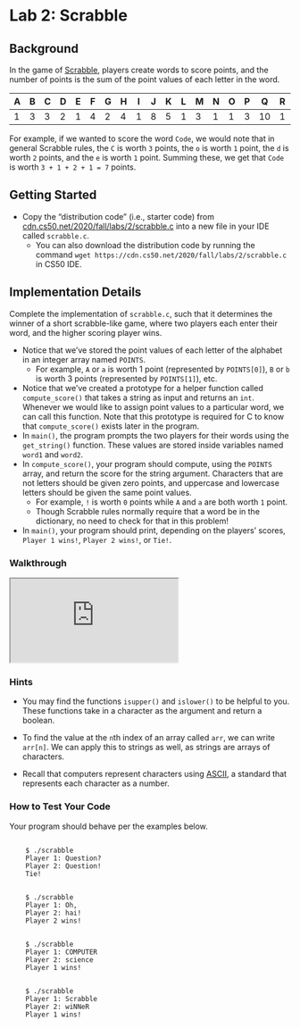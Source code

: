 # Lab 2: Scrabble

## Background

In the game of [Scrabble](https://scrabble.hasbro.com/en-us/rules), players create words to score points, and the number of points is the sum of the point values of each letter in the word.

| A   | B   | C   | D   | E   | F   | G   | H   | I   | J   | K   | L   | M   | N   | O   | P   | Q   | R   | S   | T   | U   | V   | W   | X   | Y   | Z   |
|-----|-----|-----|-----|-----|-----|-----|-----|-----|-----|-----|-----|-----|-----|-----|-----|-----|-----|-----|-----|-----|-----|-----|-----|-----|-----|
| 1   | 3   | 3   | 2   | 1   | 4   | 2   | 4   | 1   | 8   | 5   | 1   | 3   | 1   | 1   | 3   | 10  | 1   | 1   | 1   | 1   | 4   | 4   | 8   | 4   | 10  |

For example, if we wanted to score the word `Code`, we would note that in general Scrabble rules, the `C` is worth `3` points, the `o` is worth `1` point, the `d` is worth `2` points, and the `e` is worth `1` point. Summing these, we get that `Code` is worth `3 + 1 + 2 + 1 = 7` points.

## Getting Started

*   Copy the “distribution code” (i.e., starter code) from [cdn.cs50.net/2020/fall/labs/2/scrabble.c](https://cdn.cs50.net/2020/fall/labs/2/scrabble.c) into a new file in your IDE called `scrabble.c`.
    *   You can also download the distribution code by running the command `wget https://cdn.cs50.net/2020/fall/labs/2/scrabble.c` in CS50 IDE.

## Implementation Details

Complete the implementation of `scrabble.c`, such that it determines the winner of a short scrabble-like game, where two players each enter their word, and the higher scoring player wins.

*   Notice that we’ve stored the point values of each letter of the alphabet in an integer array named `POINTS`.
    *   For example, `A` or `a` is worth 1 point (represented by `POINTS[0]`), `B` or `b` is worth 3 points (represented by `POINTS[1]`), etc.
*   Notice that we’ve created a prototype for a helper function called `compute_score()` that takes a string as input and returns an `int`. Whenever we would like to assign point values to a particular word, we can call this function. Note that this prototype is required for C to know that `compute_score()` exists later in the program.
*   In `main()`, the program prompts the two players for their words using the `get_string()` function. These values are stored inside variables named `word1` and `word2`.
*   In `compute_score()`, your program should compute, using the `POINTS` array, and return the score for the string argument. Characters that are not letters should be given zero points, and uppercase and lowercase letters should be given the same point values.
    *   For example, `!` is worth `0` points while `A` and `a` are both worth `1` point.
    *   Though Scrabble rules normally require that a word be in the dictionary, no need to check for that in this problem!
*   In `main()`, your program should print, depending on the players’ scores, `Player 1 wins!`, `Player 2 wins!`, or `Tie!`.

### Walkthrough

<div class="border embed-responsive embed-responsive-16by9" data-video=""><iframe allow="accelerometer; autoplay; encrypted-media; gyroscope; picture-in-picture" allowfullscreen="" class="embed-responsive-item" src="https://video.cs50.io/RtjxxxlN1gc"></iframe></div>

### Hints

*   You may find the functions `isupper()` and `islower()` to be helpful to you. These functions take in a character as the argument and return a boolean.

*   To find the value at the `n`th index of an array called `arr`, we can write `arr[n]`. We can apply this to strings as well, as strings are arrays of characters.

*   Recall that computers represent characters using [ASCII](http://asciitable.com/), a standard that represents each character as a number.

### How to Test Your Code

Your program should behave per the examples below.

```

    $ ./scrabble
    Player 1: Question?
    Player 2: Question!
    Tie!

```

```

    $ ./scrabble
    Player 1: Oh,
    Player 2: hai!
    Player 2 wins!

```

```

    $ ./scrabble
    Player 1: COMPUTER
    Player 2: science
    Player 1 wins!

```

```

    $ ./scrabble
    Player 1: Scrabble
    Player 2: wiNNeR
    Player 1 wins!

```
